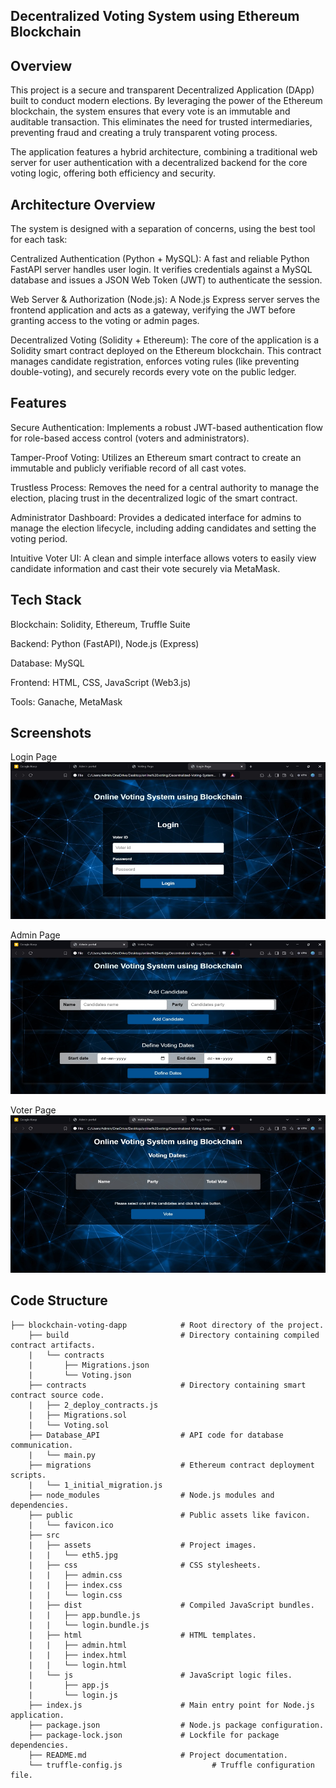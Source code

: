 ## Decentralized Voting System using Ethereum Blockchain

## Overview
This project is a secure and transparent Decentralized Application (DApp) built to conduct modern elections. By leveraging the power of the Ethereum blockchain, the system ensures that every vote is an immutable and auditable transaction. This eliminates the need for trusted intermediaries, preventing fraud and creating a truly transparent voting process.

The application features a hybrid architecture, combining a traditional web server for user authentication with a decentralized backend for the core voting logic, offering both efficiency and security.

## Architecture Overview
The system is designed with a separation of concerns, using the best tool for each task:

Centralized Authentication (Python + MySQL): A fast and reliable Python FastAPI server handles user login. It verifies credentials against a MySQL database and issues a JSON Web Token (JWT) to authenticate the session.

Web Server & Authorization (Node.js): A Node.js Express server serves the frontend application and acts as a gateway, verifying the JWT before granting access to the voting or admin pages.

Decentralized Voting (Solidity + Ethereum): The core of the application is a Solidity smart contract deployed on the Ethereum blockchain. This contract manages candidate registration, enforces voting rules (like preventing double-voting), and securely records every vote on the public ledger.

## Features
Secure Authentication: Implements a robust JWT-based authentication flow for role-based access control (voters and administrators).

Tamper-Proof Voting: Utilizes an Ethereum smart contract to create an immutable and publicly verifiable record of all cast votes.

Trustless Process: Removes the need for a central authority to manage the election, placing trust in the decentralized logic of the smart contract.

Administrator Dashboard: Provides a dedicated interface for admins to manage the election lifecycle, including adding candidates and setting the voting period.

Intuitive Voter UI: A clean and simple interface allows voters to easily view candidate information and cast their vote securely via MetaMask.

## Tech Stack
Blockchain: Solidity, Ethereum, Truffle Suite

Backend: Python (FastAPI), Node.js (Express)

Database: MySQL

Frontend: HTML, CSS, JavaScript (Web3.js)

Tools: Ganache, MetaMask

## Screenshots

Login Page
![Login Page](https://github.com/BhaweshPandey952/Online-Voting-System/blob/main/public/login%20ss.png)

Admin Page
![Admin Page](https://github.com/BhaweshPandey952/Online-Voting-System/blob/main/public/admin%20ss.png)

Voter Page
![Voter Page](https://github.com/BhaweshPandey952/Online-Voting-System/blob/main/public/index%20ss.png)


## Code Structure

    ├── blockchain-voting-dapp            # Root directory of the project.
        ├── build                         # Directory containing compiled contract artifacts.
        |   └── contracts                 
        |       ├── Migrations.json       
        |       └── Voting.json           
        ├── contracts                     # Directory containing smart contract source code.
        |   ├── 2_deploy_contracts.js     
        |   ├── Migrations.sol            
        |   └── Voting.sol                
        ├── Database_API                  # API code for database communication.
        |   └── main.py                   
        ├── migrations                    # Ethereum contract deployment scripts.
        |   └── 1_initial_migration.js    
        ├── node_modules                  # Node.js modules and dependencies.
        ├── public                        # Public assets like favicon.
        |   └── favicon.ico               
        ├── src                           
        |   ├── assets                    # Project images.
        |   |   └── eth5.jpg              
        |   ├── css                       # CSS stylesheets.
        |   |   ├── admin.css             
        |   |   ├── index.css             
        |   |   └── login.css             
        |   ├── dist                      # Compiled JavaScript bundles.
        |   |   ├── app.bundle.js         
        |   |   └── login.bundle.js       
        |   ├── html                      # HTML templates.
        |   |   ├── admin.html            
        |   |   ├── index.html            
        |   |   └── login.html            
        |   └── js                        # JavaScript logic files.
        |       ├── app.js                
        |       └── login.js              
        ├── index.js                      # Main entry point for Node.js application.
        ├── package.json                  # Node.js package configuration.
        ├── package-lock.json             # Lockfile for package dependencies.
        ├── README.md                     # Project documentation.
        └── truffle-config.js                    # Truffle configuration file.
